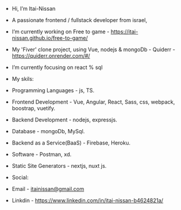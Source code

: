 - Hi, I’m Itai-Nissan
- A passionate frontend / fullstack developer from israel,
- I’m currently working on Free to game - https://itai-nissan.github.io/free-to-game/
- My 'Fiver' clone project, using Vue, nodejs & mongoDb - Quiderr - https://quiderr.onrender.com/#/
- I’m currently focusing on react % sql

- My skils:
- Programming Languages - js, TS.
- Frontend Development - Vue, Angular, React, Sass, css, webpack, boostrap, vuetify.
- Backend Development - nodejs, expressjs.
- Database - mongoDb, MySql.
- Backend as a Service(BaaS) - Firebase, Heroku.
- Software - Postman, xd.
- Static Site Generators - nextjs, nuxt js.

- Social:
- Email - itainissan@gmail.com
- Linkdin - https://www.linkedin.com/in/itai-nissan-b4624821a/
